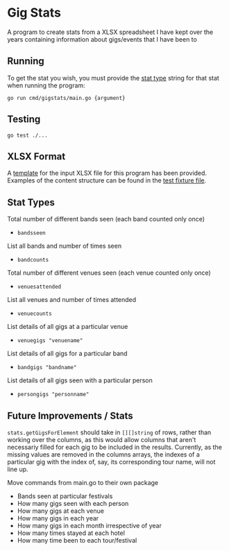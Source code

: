 # Gig Stats

A program to create stats from a XLSX spreadsheet I have kept over the years containing information about gigs/events that I have been to

## Running

To get the stat you wish, you must provide the [stat type](#stat-types) string for that stat when running the program:

```
go run cmd/gigstats/main.go {argument}
```

## Testing

```
go test ./...
```

## XLSX Format

A [template](./template.xlsx) for the input XLSX file for this program has been provided.
Examples of the content structure can be found in the [test fixture file](./fixtures/gigs.xlsx).

## Stat Types

Total number of different bands seen (each band counted only once)
- `bandsseen`

List all bands and number of times seen
- `bandcounts`

Total number of different venues seen (each venue counted only once)
- `venuesattended`

List all venues and number of times attended
- `venuecounts`

List details of all gigs at a particular venue
- `venuegigs "venuename"`

List details of all gigs for a particular band
- `bandgigs "bandname"`

List details of all gigs seen with a particular person
- `persongigs "personname"`

## Future Improvements / Stats

`stats.getGigsForElement` should take in `[][]string` of rows, rather than working over the columns, as this would allow columns that aren't necessariy filled for each gig to be included in the results. Currently, as the missing values are removed in the columns arrays, the indexes of a particular gig with the index of, say, its corresponding tour name, will not line up.

Move commands from main.go to their own package

- Bands seen at particular festivals
- How many gigs seen with each person
- How many gigs at each venue
- How many gigs in each year
- How many gigs in each month irrespective of year
- How many times stayed at each hotel
- How many time been to each tour/festival
